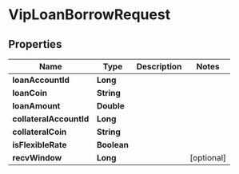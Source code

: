 

# VipLoanBorrowRequest


## Properties

| Name | Type | Description | Notes |
|------------ | ------------- | ------------- | -------------|
|**loanAccountId** | **Long** |  |  |
|**loanCoin** | **String** |  |  |
|**loanAmount** | **Double** |  |  |
|**collateralAccountId** | **Long** |  |  |
|**collateralCoin** | **String** |  |  |
|**isFlexibleRate** | **Boolean** |  |  |
|**recvWindow** | **Long** |  |  [optional] |



